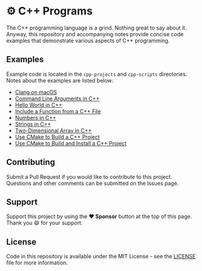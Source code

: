 # ⚙️ C++ Programs

The C++ programming language is a grind. Nothing great to say about it. Anyway, this repository and accompanying notes provide concise code examples that demonstrate various aspects of C++ programming.

## Examples

Example code is located in the `cpp-projects` and `cpp-scripts` directories. Notes about the examples are listed below:

- [Clang on macOS](https://gavinw.me/notes/cpp/clang-macos.html)
- [Command Line Arguments in C++](https://gavinw.me/notes/cpp/commandline.html)
- [Hello World in C++](https://gavinw.me/notes/cpp/helloworld.html)
- [Include a Function from a C++ File](https://gavinw.me/notes/cpp/include-function.html)
- [Numbers in C++](https://gavinw.me/notes/cpp/numbers.html)
- [Strings in C++](https://gavinw.me/notes/cpp/strings.html)
- [Two-Dimensional Array in C++](https://gavinw.me/notes/cpp/array2d.html)
- [Use CMake to Build a C++ Project](https://gavinw.me/notes/cpp/cmake-build.html)
- [Use CMake to Build and Install a C++ Project](https://gavinw.me/notes/cpp/cmake-install.html)

## Contributing

Submit a Pull Request if you would like to contribute to this project. Questions and other comments can be submitted on the Issues page.

## Support

Support this project by using the **:heart: Sponsor** button at the top of this page. Thank you :smile: for your support.

## License

Code in this repository is available under the MIT License - see the [LICENSE](LICENSE.md) file for more information.
